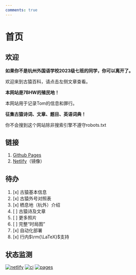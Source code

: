 ```yaml
---
comments: true
---
```


# 首页

## 欢迎

**如果你不是杭州外国语学校2023级七班的同学，你可以离开了。**

欢迎来到古猿百科，请点击左侧文章查看。

**本网站是7BHW的殖民地！**

本网站用于记录Tom的信息和罪行。

**征集古猿诗词、文章、题目、英语词典！**

你不会搜到这个网站除非搜索引擎不遵守robots.txt

## 链接

1. [Github Pages](https://lyz0603.github.io/)
2. [Netlify](https://tom-wiki.netlify.app/)（镜像）

## 待办

1. [x] 古猿基本信息
2. [x] 古猿外号对照表
3. [x] 栖息地（杭外）介绍
4. [ ] 古猿诗及文章
5. [ ] 更多照片
6. [ ] 完整“时局图”
7. [x] 自动化部署
8. [x] 行内$\rm{\LaTeX}$支持

## 状态监测

[![netlify](https://api.netlify.com/api/v1/badges/f4219cb3-e2bf-4a9f-90de-bee57d10e0c3/deploy-status)](https://app.netlify.com/sites/tom-wiki/deploys)
[![ci](https://github.com/lyz0603/lyz0603.github.io/actions/workflows/ci.yml/badge.svg)](https://github.com/lyz0603/lyz0603.github.io/actions/workflows/ci.yml)
[![pages](https://github.com/lyz0603/lyz0603.github.io/actions/workflows/dynamic/pages/pages-build-deployment/badge.svg)](https://github.com/lyz0603/lyz0603.github.io/actions/workflows/pages/pages-build-deployment)

